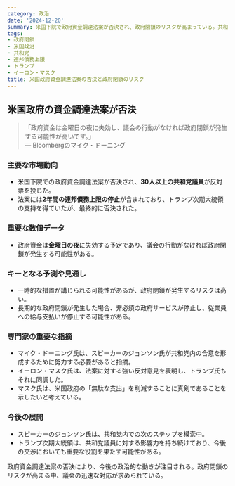```yaml
---
category: 政治
date: '2024-12-20'
summary: 米国下院で政府資金調達法案が否決され、政府閉鎖のリスクが高まっている。共和党内の合意形成が求められる中、トランプ次期大統領の影響力が注目されている。
tags:
- 政府閉鎖
- 米国政治
- 共和党
- 連邦債務上限
- トランプ
- イーロン・マスク
title: 米国政府資金調達法案の否決と政府閉鎖のリスク
---
```


## 米国政府の資金調達法案が否決

> 「政府資金は金曜日の夜に失効し、議会の行動がなければ政府閉鎖が発生する可能性が高いです。」  
> — Bloombergのマイク・ドーニング

### 主要な市場動向

- 米国下院での政府資金調達法案が否決され、**30人以上の共和党議員**が反対票を投じた。
- 法案には**2年間の連邦債務上限の停止**が含まれており、トランプ次期大統領の支持を得ていたが、最終的に否決された。

### 重要な数値データ

- 政府資金は**金曜日の夜**に失効する予定であり、議会の行動がなければ政府閉鎖が発生する可能性がある。

### キーとなる予測や見通し

- 一時的な措置が講じられる可能性があるが、政府閉鎖が発生するリスクは高い。
- 長期的な政府閉鎖が発生した場合、非必須の政府サービスが停止し、従業員への給与支払いが停止する可能性がある。

### 専門家の重要な指摘

- マイク・ドーニング氏は、スピーカーのジョンソン氏が共和党内の合意を形成するために努力する必要があると指摘。
- イーロン・マスク氏は、法案に対する強い反対意見を表明し、トランプ氏もそれに同調した。
- マスク氏は、米国政府の「無駄な支出」を削減することに真剣であることを示したいと考えている。

### 今後の展開

- スピーカーのジョンソン氏は、共和党内での次のステップを模索中。
- トランプ次期大統領は、共和党議員に対する影響力を持ち続けており、今後の交渉においても重要な役割を果たす可能性がある。

政府資金調達法案の否決により、今後の政治的な動きが注目される。政府閉鎖のリスクが高まる中、議会の迅速な対応が求められている。
